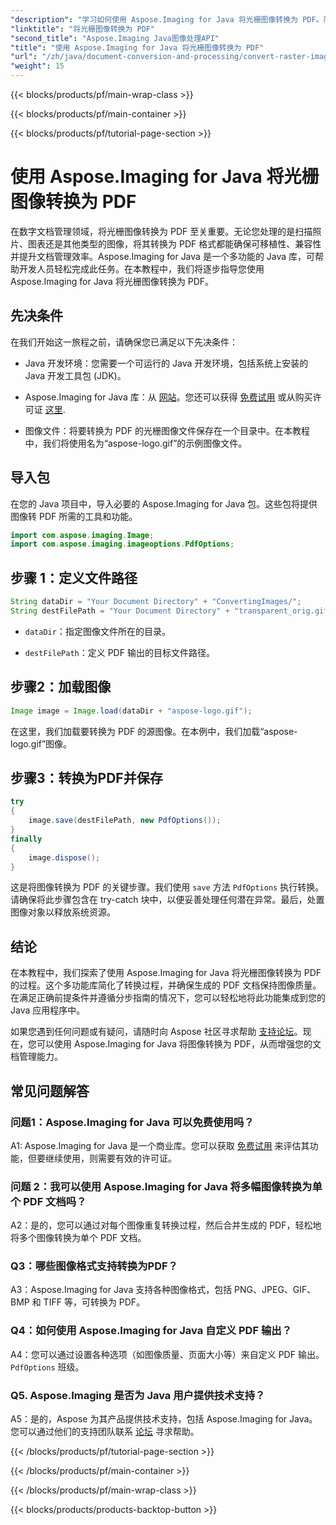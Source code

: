 ```yaml
---
"description": "学习如何使用 Aspose.Imaging for Java 将光栅图像转换为 PDF。简单步骤，即可获得高质量结果。"
"linktitle": "将光栅图像转换为 PDF"
"second_title": "Aspose.Imaging Java图像处理API"
"title": "使用 Aspose.Imaging for Java 将光栅图像转换为 PDF"
"url": "/zh/java/document-conversion-and-processing/convert-raster-images-to-pdf/"
"weight": 15
---
```


{{< blocks/products/pf/main-wrap-class >}}

{{< blocks/products/pf/main-container >}}

{{< blocks/products/pf/tutorial-page-section >}}

# 使用 Aspose.Imaging for Java 将光栅图像转换为 PDF

在数字文档管理领域，将光栅图像转换为 PDF 至关重要。无论您处理的是扫描照片、图表还是其他类型的图像，将其转换为 PDF 格式都能确保可移植性、兼容性并提升文档管理效率。Aspose.Imaging for Java 是一个多功能的 Java 库，可帮助开发人员轻松完成此任务。在本教程中，我们将逐步指导您使用 Aspose.Imaging for Java 将光栅图像转换为 PDF。

## 先决条件

在我们开始这一旅程之前，请确保您已满足以下先决条件：

- Java 开发环境：您需要一个可运行的 Java 开发环境，包括系统上安装的 Java 开发工具包 (JDK)。

- Aspose.Imaging for Java 库：从 [网站](https://releases.aspose.com/imaging/java/)。您还可以获得 [免费试用](https://releases.aspose.com/) 或从购买许可证 [这里](https://purchase。aspose.com/buy).

- 图像文件：将要转换为 PDF 的光栅图像文件保存在一个目录中。在本教程中，我们将使用名为“aspose-logo.gif”的示例图像文件。

## 导入包

在您的 Java 项目中，导入必要的 Aspose.Imaging for Java 包。这些包将提供图像转 PDF 所需的工具和功能。

```java
import com.aspose.imaging.Image;
import com.aspose.imaging.imageoptions.PdfOptions;
```

## 步骤 1：定义文件路径

```java
String dataDir = "Your Document Directory" + "ConvertingImages/";
String destFilePath = "Your Document Directory" + "transparent_orig.gif.pdf";
```

- `dataDir`：指定图像文件所在的目录。

- `destFilePath`：定义 PDF 输出的目标文件路径。

## 步骤2：加载图像

```java
Image image = Image.load(dataDir + "aspose-logo.gif");
```

在这里，我们加载要转换为 PDF 的源图像。在本例中，我们加载“aspose-logo.gif”图像。

## 步骤3：转换为PDF并保存

```java
try
{
    image.save(destFilePath, new PdfOptions());
}
finally
{
    image.dispose();
}
```

这是将图像转换为 PDF 的关键步骤。我们使用 `save` 方法 `PdfOptions` 执行转换。请确保将此步骤包含在 try-catch 块中，以便妥善处理任何潜在异常。最后，处置图像对象以释放系统资源。

## 结论

在本教程中，我们探索了使用 Aspose.Imaging for Java 将光栅图像转换为 PDF 的过程。这个多功能库简化了转换过程，并确保生成的 PDF 文档保持图像质量。在满足正确前提条件并遵循分步指南的情况下，您可以轻松地将此功能集成到您的 Java 应用程序中。

如果您遇到任何问题或有疑问，请随时向 Aspose 社区寻求帮助 [支持论坛](https://forum.aspose.com/)。现在，您可以使用 Aspose.Imaging for Java 将图像转换为 PDF，从而增强您的文档管理能力。

## 常见问题解答

### 问题1：Aspose.Imaging for Java 可以免费使用吗？

A1: Aspose.Imaging for Java 是一个商业库。您可以获取 [免费试用](https://releases.aspose.com/) 来评估其功能，但要继续使用，则需要有效的许可证。

### 问题 2：我可以使用 Aspose.Imaging for Java 将多幅图像转换为单个 PDF 文档吗？

A2：是的，您可以通过对每个图像重复转换过程，然后合并生成的 PDF，轻松地将多个图像转换为单个 PDF 文档。

### Q3：哪些图像格式支持转换为PDF？

A3：Aspose.Imaging for Java 支持各种图像格式，包括 PNG、JPEG、GIF、BMP 和 TIFF 等，可转换为 PDF。

### Q4：如何使用 Aspose.Imaging for Java 自定义 PDF 输出？

A4：您可以通过设置各种选项（如图像质量、页面大小等）来自定义 PDF 输出。 `PdfOptions` 班级。

### Q5. Aspose.Imaging 是否为 Java 用户提供技术支持？

A5：是的，Aspose 为其产品提供技术支持，包括 Aspose.Imaging for Java。您可以通过他们的支持团队联系 [论坛](https://forum.aspose.com/) 寻求帮助。

{{< /blocks/products/pf/tutorial-page-section >}}

{{< /blocks/products/pf/main-container >}}

{{< /blocks/products/pf/main-wrap-class >}}

{{< blocks/products/products-backtop-button >}}